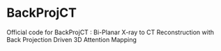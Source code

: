 # BackProjCT
Official code for BackProjCT : Bi-Planar X-ray to CT Reconstruction with Back Projection Driven 3D Attention Mapping
